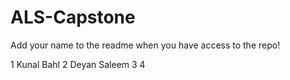 # ALS-Capstone
Add your name to the readme when you have access to the repo!

1 Kunal Bahl
2 Deyan Saleem
3
4
